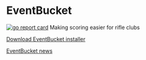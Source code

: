 # EventBucket
[![go report card](https://goreportcard.com/report/github.com/speedyhoon/eventbucket)](https://goreportcard.com/report/github.com/speedyhoon/eventbucket)
Making scoring easier for rifle clubs

[Download EventBucket installer](http://eventbucket.com.au/)

[EventBucket news](https://www.facebook.com/eventbucket)
